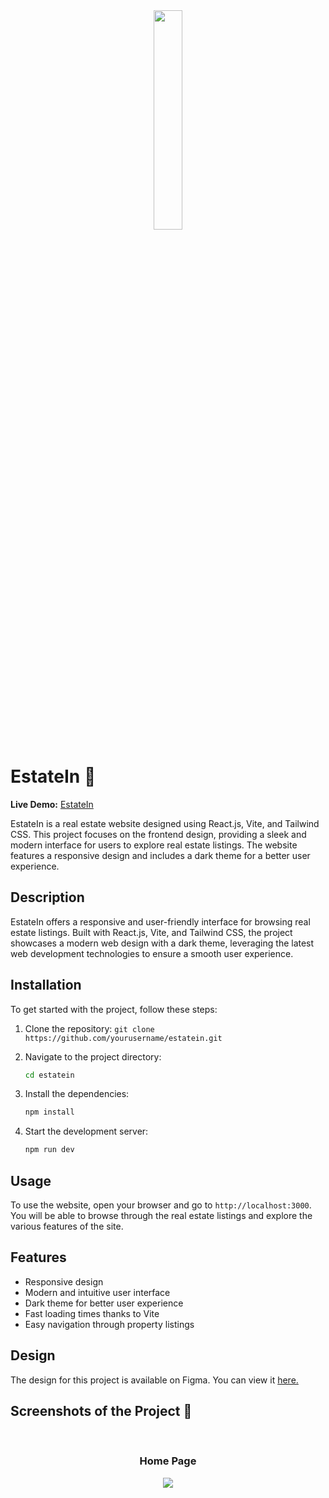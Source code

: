 <div align='center'><img style="width:30%" src='https://github.com/imsanthosh7/Real-Estate-Website/assets/154437536/d9e6e612-a62d-440f-91ba-18ebf9f74984'/></div>

# EstateIn 🏬
**Live Demo:** [EstateIn](https://estatein-real-estate.vercel.app/) <br>

EstateIn is a real estate website designed using React.js, Vite, and Tailwind CSS. This project focuses on the frontend design, providing a sleek and modern interface for users to explore real estate listings. The website features a responsive design and includes a dark theme for a better user experience.


## Description

EstateIn offers a responsive and user-friendly interface for browsing real estate listings. Built with React.js, Vite, and Tailwind CSS, the project showcases a modern web design with a dark theme, leveraging the latest web development technologies to ensure a smooth user experience.
## Installation

To get started with the project, follow these steps:

1) Clone the repository: `git clone https://github.com/yourusername/estatein.git`

2) Navigate to the project directory: 
     ```bash
   cd estatein
     ```
4) Install the dependencies: 
   ```bash
   npm install
   ```
6) Start the development server: 
   ```bash
   npm run dev
   ```
## Usage

To use the website, open your browser and go to `http://localhost:3000`. You will be able to browse through the real estate listings and explore the various features of the site.
## Features

* Responsive design
* Modern and intuitive user interface
* Dark theme for better user experience
* Fast loading times thanks to Vite
* Easy navigation through property listings
## Design

The design for this project is available on Figma. You can view it [here.](https://www.figma.com/design/SJDjyJqp2V0MmyPTDcUrMH/Real-Estate-Business-Website-UI-Template---Dark-Theme-%7C-Produce-UI-(Community)?node-id=45-2&t=5pwzDU6cFGScTCro-1)


<h2>Screenshots of the Project 📸</h2>
<br>
<h3 align='center'>Home Page</h3>

<div align='center'>
<img src='https://github.com/imsanthosh7/Real-Estate-Website/assets/154437536/05dcb4f7-2223-4913-9abd-88ef5ee3a646'/>
</div>
